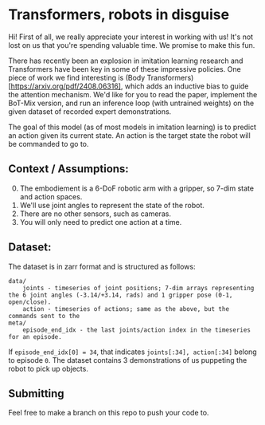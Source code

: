 # Transformers, robots in disguise

Hi! First of all, we really appreciate your interest in working with us! 
It's not lost on us that you're spending valuable time. We promise to make this fun.

There has recently been an explosion in imitation learning research and Transformers
have been key in some of these impressive policies. One piece of work we find interesting is
(Body Transformers)[https://arxiv.org/pdf/2408.06316], which adds an inductive bias to guide
the attention mechanism. We'd like for you to read the paper, implement the BoT-Mix version,
and run an inference loop (with untrained weights) on the given dataset of recorded expert demonstrations.

The goal of this model (as of most models in imitation learning) is to predict an action given
its current state. An action is the target state the robot will be commanded to go to.

## Context / Assumptions:

0. The embodiement is a 6-DoF robotic arm with a gripper, so 7-dim state and action spaces.
1. We'll use joint angles to represent the state of the robot.
2. There are no other sensors, such as cameras.
3. You will only need to predict one action at a time.

## Dataset:

The dataset is in zarr format and is structured as follows:

```
data/
    joints - timeseries of joint positions; 7-dim arrays representing the 6 joint angles (-3.14/+3.14, rads) and 1 gripper pose (0-1, open/close).
    action - timeseries of actions; same as the above, but the commands sent to the
meta/
    episode_end_idx - the last joints/action index in the timeseries for an episode.
```

If `episode_end_idx[0] = 34`, that indicates `joints[:34], action[:34]` belong to episode `0`.
The dataset contains 3 demonstrations of us puppeting the robot to pick up objects.

## Submitting

Feel free to make a branch on this repo to push your code to.
